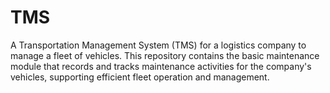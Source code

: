 # TMS
A Transportation Management System (TMS) for a logistics company to manage a fleet of vehicles. This repository contains the basic maintenance module that records and tracks maintenance activities for the company's vehicles, supporting efficient fleet operation and management.
